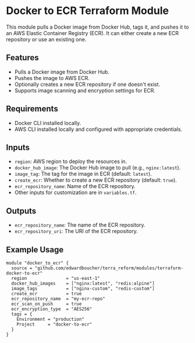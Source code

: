# Docker to ECR Terraform Module

This module pulls a Docker image from Docker Hub, tags it, and pushes it to an AWS Elastic Container Registry (ECR). It can either create a new ECR repository or use an existing one.

## Features

- Pulls a Docker image from Docker Hub.
- Pushes the image to AWS ECR.
- Optionally creates a new ECR repository if one doesn't exist.
- Supports image scanning and encryption settings for ECR.

## Requirements

- Docker CLI installed locally.
- AWS CLI installed locally and configured with appropriate credentials.

## Inputs

- `region`: AWS region to deploy the resources in.
- `docker_hub_image`: The Docker Hub image to pull (e.g., `nginx:latest`).
- `image_tag`: The tag for the image in ECR (default: `latest`).
- `create_ecr`: Whether to create a new ECR repository (default: `true`).
- `ecr_repository_name`: Name of the ECR repository.
- Other inputs for customization are in `variables.tf`.

## Outputs

- `ecr_repository_name`: The name of the ECR repository.
- `ecr_repository_uri`: The URI of the ECR repository.

## Example Usage

```hcl
module "docker_to_ecr" {
  source = "github.com/edwardboucher/terra_reform/modules/terraform-docker-to-ecr"
  region               = "us-east-1"
  docker_hub_images    = ["nginx:latest", "redis:alpine"]
  image_tags           = ["nginx-custom", "redis-custom"]
  create_ecr           = true
  ecr_repository_name  = "my-ecr-repo"
  ecr_scan_on_push     = true
  ecr_encryption_type  = "AES256"
  tags = {
    Environment = "production"
    Project     = "docker-to-ecr"
  }
}